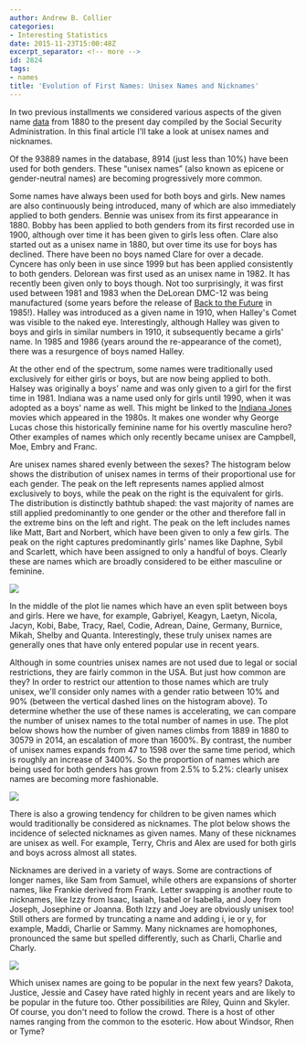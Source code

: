 ```yaml
---
author: Andrew B. Collier
categories:
- Interesting Statistics
date: 2015-11-23T15:00:48Z
excerpt_separator: <!-- more -->
id: 2824
tags:
- names
title: 'Evolution of First Names: Unisex Names and Nicknames'
---
```


<!--more-->

In two previous installments we considered various aspects of the given name [data](http://www.ssa.gov/oact/babynames/limits.html) from 1880 to the present day compiled by the Social Security Administration. In this final article I'll take a look at unisex names and nicknames.

Of the 93889 names in the database, 8914 (just less than 10%) have been used for both genders. These “unisex names” (also known as epicene or gender-neutral names) are becoming progressively more common.

Some names have always been used for both boys and girls. New names are also continuously being introduced, many of which are also immediately applied to both genders. Bennie was unisex from its first appearance in 1880. Bobby has been applied to both genders from its first recorded use in 1900, although over time it has been given to girls less often. Clare also started out as a unisex name in 1880, but over time its use for boys has declined. There have been no boys named Clare for over a decade. Cyncere has only been in use since 1999 but has been applied consistently to both genders. Delorean was first used as an unisex name in 1982. It has recently been given only to boys though. Not too surprisingly, it was first used between 1981 and 1983 when the DeLorean DMC-12 was being manufactured (some years before the release of [Back to the Future](https://en.wikipedia.org/wiki/Back_to_the_Future) in 1985!). Halley was introduced as a given name in 1910, when Halley's Comet was visible to the naked eye. Interestingly, although Halley was given to boys and girls in similar numbers in 1910, it subsequently became a girls' name. In 1985 and 1986 (years around the re-appearance of the comet), there was a resurgence of boys named Halley.

At the other end of the spectrum, some names were traditionally used exclusively for either girls or boys, but are now being applied to both. Halsey was originally a boys' name and was only given to a girl for the first time in 1981. Indiana was a name used only for girls until 1990, when it was adopted as a boys' name as well. This might be linked to the [Indiana Jones](https://en.wikipedia.org/wiki/Indiana_Jones) movies which appeared in the 1980s. It makes one wonder why George Lucas chose this historically feminine name for his overtly masculine hero? Other examples of names which only recently became unisex are Campbell, Moe, Embry and Franc.

Are unisex names shared evenly between the sexes? The histogram below shows the distribution of unisex names in terms of their proportional use for each gender. The peak on the left represents names applied almost exclusively to boys, while the peak on the right is the equivalent for girls. The distribution is distinctly bathtub shaped: the vast majority of names are still applied predominantly to one gender or the other and therefore fall in the extreme bins on the left and right. The peak on the left includes names like Matt, Bart and Norbert, which have been given to only a few girls. The peak on the right captures predominantly girls' names like Daphne, Sybil and Scarlett, which have been assigned to only a handful of boys. Clearly these are names which are broadly considered to be either masculine or feminine.

<img src="/img/2015/11/gender-ratio-unisex.png">

In the middle of the plot lie names which have an even split between boys and girls. Here we have, for example, Gabriyel, Keagyn, Laetyn, Nicola, Jacyn, Kobi, Babe, Tracy, Rael, Codie, Adrean, Daine, Germany, Burnice, Mikah, Shelby and Quanta. Interestingly, these truly unisex names are generally ones that have only entered popular use in recent years.

Although in some countries unisex names are not used due to legal or social restrictions, they are fairly common in the USA. But just how common are they? In order to restrict our attention to those names which are truly unisex, we'll consider only names with a gender ratio between 10% and 90% (between the vertical dashed lines on the histogram above). To determine whether the use of these names is accelerating, we can compare the number of unisex names to the total number of names in use. The plot below shows how the number of given names climbs from 1889 in 1880 to 30579 in 2014, an escalation of more than 1600%. By contrast, the number of unisex names expands from 47 to 1598 over the same time period, which is roughly an increase of 3400%. So the proportion of names which are being used for both genders has grown from 2.5% to 5.2%: clearly unisex names are becoming more fashionable.

<img src="/img/2015/11/names-total-unisex.png">

There is also a growing tendency for children to be given names which would traditionally be considered as nicknames. The plot below shows the incidence of selected nicknames as given names. Many of these nicknames are unisex as well. For example, Terry, Chris and Alex are used for both girls and boys across almost all states.

Nicknames are derived in a variety of ways. Some are contractions of longer names, like Sam from Samuel, while others are expansions of shorter names, like Frankie derived from Frank. Letter swapping is another route to nicknames, like Izzy from Isaac, Isaiah, Isabel or Isabella, and Joey from Joseph, Josephine or Joanna. Both Izzy and Joey are obviously unisex too! Still others are formed by truncating a name and adding i, ie or y, for example, Maddi, Charlie or Sammy. Many nicknames are homophones, pronounced the same but spelled differently, such as Charli, Charlie and Charly.

<img src="/img/2015/11/nicknames-states.png">

Which unisex names are going to be popular in the next few years? Dakota, Justice, Jessie and Casey have rated highly in recent years and are likely to be popular in the future too. Other possibilities are Riley, Quinn and Skyler. Of course, you don't need to follow the crowd. There is a host of other names ranging from the common to the esoteric. How about Windsor, Rhen or Tyme?
